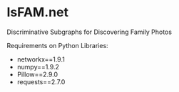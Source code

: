 # IsFAM.net
Discriminative Subgraphs for Discovering Family Photos


Requirements on Python Libraries:
* networkx==1.9.1
* numpy==1.9.2
* Pillow==2.9.0
* requests==2.7.0

